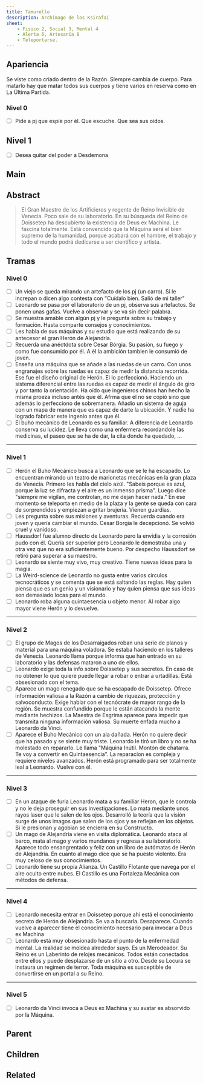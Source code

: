 ```yaml
---
title: Tamurello
description: Archimago de los Ksirafai 
sheet:
    - Fisico 2, Social 3, Mental 4
    - Alerta 6, Artesanía 8
    - Teleportarse.
---
```


## Apariencia

Se viste como criado dentro de la Razón. SIempre cambia de cuerpo. Para matarlo hay que matar todos sus cuerpos y tiene varios en reserva como en La Última Partida.

### Nivel 0 
- [ ] Pide a pj que espíe por él. Que escuche. Que sea sus oídos.

## Nivel 1
- [ ] Desea quitar del poder a Desdemona



## Main

<Card :slug="$page.frontmatter.slug"/>

## Abstract

> El Gran Maestre de los Artificieros y regente de Reino Invisible de Venecia. 
> Poco sale de su laboratorio. En su búsqueda del Reino de Doissetep ha descubierto la existencia de Deus ex Machina. 
> Le fascina totalmente. Está convencido que la Máquina será el bien supremo de la humanidad, 
> porque acabará con el hambre, el trabajo y todo el mundo podrá dedicarse a ser científico y artista.

<!-- more -->

## Tramas

### Nivel 0
- [ ] Un viejo se queda mirando un artefacto de los pj (un carro). Si le increpan o dicen algo contesta con "Cuídalo bien. Salió de mi taller"
- [ ] Leonardo se pasa por el laboratorio de un pj, observa sus artefactos. Se ponen unas gafas. Vuelve a observar y se va sin decir palabra.
- [ ] Se muestra amable con algún pj y le pregunta sobre su trabajo y formación. Hasta comparte consejos y conocimientos.
- [ ] Les habla de sus máquinas y su estudio que está realizando de su antecesor el gran Herón de Alejandría. 
- [ ] Recuerda una anéctdota sobre Cesar Bórgia. Su pasión, su fuego y como fue consumido por él. A él la ambición tambien le consumió de joven.
- [ ] Enseña una máquina que se añade a las ruedas de un carro. Con unos engranajes sobre las ruedas es capaz de medir la distancia recorrida. Ese fue el diseño original de Herón. El lo perfeccionó. Haciendo un sistema diferencial entre las ruedas es capaz de medir el ángulo de giro y por tanto la orientación. Ha oído que ingenieros chinos han hecho la misma proeza incluso antés que él. Afrma que el no se copió sino que además lo perfecciono de sobremanera. Añadio un sistema de aguja con un mapa de manera que es capaz de darte la ubicación. Y nadie ha logrado fabricar este ingenio antes que él.
- [ ] El buho mecánico de Leonardo es su familiar. A diferencia de Leonardo conserva su lucidez. Le lleva como una enfermera recordandole las medicinas, el paseo que se ha de dar, la cita donde ha quedado, ... 
----------------------------
### Nivel 1
- [ ] Herón el Buho Mecánico busca a Leonardo que se le ha escapado. Lo encuentran mirando un teatro de marionetas mecánicas en la gran plaza de Venecia. Primero les habla del cielo azúl. "Sabeis porque es azul, porque la luz se difracta y el aire es un inmenso prisma". Luego dice "siempre me vigilan, me controlan, no me dejan hacer nada." En ese momento se teleporta en medio de la plaza y la gente se queda con cara de sorprendidos y empiezan a gritar brujería. Vienen guardias. 
- [ ] Les pregunta sobre sus misiones y aventuras. Recuerda cuando era joven y quería cambiar el mundo. Cesar Borgia le decepcionó. Se volvió cruel y vanidoso.
- [ ] Haussdorf fue alumno directo de Leonardo pero la envidia y la corrosión pudo con él. Quería ser superior pero Leonardo le demostraba una y otra vez que no era suficientemente bueno. Por despecho Haussdorf se retiró para superar a su maestro.
- [ ] Leonardo se siente muy vivo, muy creativo. Tiene nuevas ideas para la magia.
- [ ] La Weird-science de Leonardo no gusta entre varios círculos tecnocráticos y se comenta que se está saltando las reglas. Hay quien piensa que es un genio y un visionario y hay quien piensa que sus ideas son demasiado locas para el mundo.
- [ ] Leonardo roba alguna quintaesencia u objeto menor. Al robar algo mayor viene Herón y lo devuelve.
----------------------------
### Nivel 2
- [ ] El grupo de Magos de los Desarraigados roban una serie de planos y material para una máquina voladora. Se estaba haciendo en los talleres de Venecia. Leonardo llama porque informa que han entrado en su laboratorio y las defensas mataron a uno de ellos.
- [ ] Leonardo exige toda la info sobre Doissetep y sus secretos. En caso de no obtener lo que quiere puede llegar a robar o entrar a urtadillas. Está obsesionado con el tema.
- [ ] Aparece un mago renegado que se ha escapado de Doissetep. Ofrece información valiosa a la Razón a cambio de riquezas, protección y salvoconducto. Exige hablar con el tecnócrate de mayor rango de la región. Se muestra confundido porque le están atacando la mente mediante hechizos. La Maestra de Esgrima aparece para impedir que transmita ninguna información valiosa. Su muerte enfada mucho a Leonardo da Vinci.
- [ ]  Aparece el Buho Mecánico con un ala dañada. Herón no quiere decir que ha pasado y se siente muy triste. Leonardo le tiró un libro y no se ha molestado en repararlo. Le llama "Máquina Inútil. Montón de chatarra. Te voy a convertir en Quintaesencia". La reparacíon es compleja y requiere niveles avanzados. Herón está programado para ser totalmente leal a Leonardo. Vuelve con él.
----------------------------
### Nivel 3
- [ ] En un ataque de furia Leonardo mata a su familiar Heron, que le controla y no le deja proseguir en sus investigaciones. Lo mata mediante unos rayos laser que le salen de los ojos. Desarrolló la teoría que la visión surge de unos imagos que salen de los ojos y se reflejan en los objetos. Si le presionan y agobian se encierra en su Constructo.
- [ ] Un mago de Alejandría viene en visita diplomática. Leonardo ataca al barco, mata al mago y varios mundanos y regresa a su laboratorio. Aparece todo ensangrentado y feliz con un libro de autómatas de Herón de Alejandría. En cuanto al mago dice que se ha puesto violento. Era muy celoso de sus conocimientos.
- [ ] Leonardo tiene su propia Alianza. Un Castillo Flotante que navega por el aire oculto entre nubes. El Castillo es una Fortaleza Mecánica con métodos de defensa.
----------------------------
### Nivel 4
- [ ] Leonardo necesita entrar en Doissetep porque ahí está el conocimiento secreto de Herón de Alejandría. Se va a buscarla. Desaparece. Cuando vuelve a aparecer tiene el conocimiento necesario para invocar a Deus ex Machina
- [ ] Leonardo está muy obsesionado hasta el punto de la enfermedad mental. La realidad se moldea alrededor suyo. Es un Merodeador. Su Reino es un Laberinto de relojes mecánicos. Todos están conectados entre ellos y puede desplazarse de un sitio a otro. Desde su Locura se instaura un regimen de terror. Toda máquina es susceptible de convertirse en un portal a su Reino.
----------------------------
### Nivel 5
- [ ] Leonardo da Vinci invoca a Deus ex Machina y su avatar es absorvido por la Máquina.


## Parent

<TagCard :slug="$page.frontmatter.parent" />

## Children

<TagList :parent="$page.frontmatter.parent + '/' + $page.frontmatter.slug"/>

## Related

<TagList :parent="$page.frontmatter.parent" :exclude="$page.frontmatter.slug"/>
